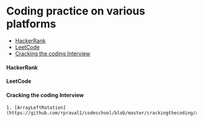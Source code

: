 # Coding practice on various platforms

- [HackerRank](https://github.com/rpraval1/codeschool#hackerrank)
- [LeetCode](https://github.com/rpraval1/codeschool#leetcode)
- [Cracking the coding Interview](https://github.com/rpraval1/codeschool#cracking-the-coding-interview)


#### HackerRank


#### LeetCode


#### Cracking the coding Interview
	1. [ArrayLeftRotation](https://github.com/rpraval1/codeschool/blob/master/crackingthecoding/arrayleftrotation/index.py)



